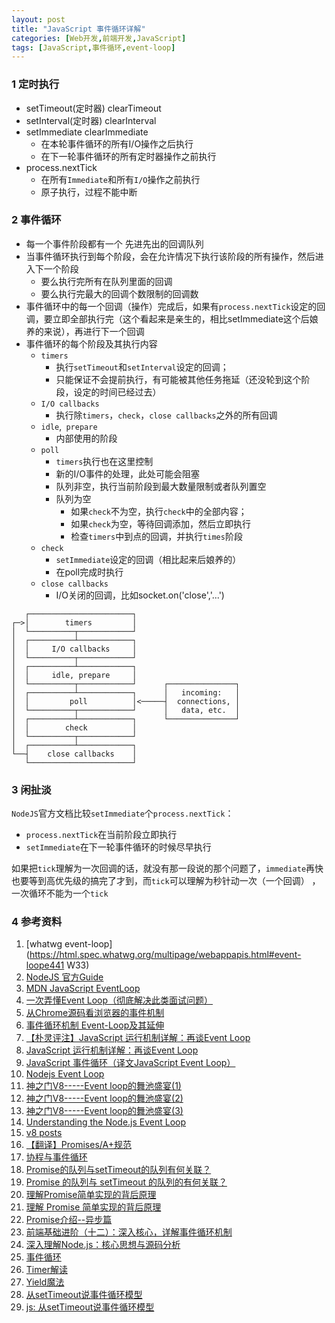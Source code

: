 ```yaml
---
layout: post
title: "JavaScript 事件循环详解"
categories: [Web开发,前端开发,JavaScript]
tags: [JavaScript,事件循环,event-loop]
---
```




### 1 定时执行

+ setTimeout(定时器) clearTimeout
+ setInterval(定时器) clearInterval
+ setImmediate clearImmediate
  + 在本轮事件循环的所有I/O操作之后执行
  + 在下一轮事件循环的所有定时器操作之前执行
+ process.nextTick
  + 在所有`Immediate`和所有`I/O`操作之前执行
  + 原子执行，过程不能中断



### 2 事件循环

+ 每一个事件阶段都有一个 先进先出的回调队列
+ 当事件循环执行到每个阶段，会在允许情况下执行该阶段的所有操作，然后进入下一个阶段
  + 要么执行完所有在队列里面的回调
  + 要么执行完最大的回调个数限制的回调数
+ 事件循环中的每一个回调（操作）完成后，如果有`process.nextTick`设定的回调，要立即全部执行完（这个看起来是亲生的，相比setImmediate这个后娘养的来说），再进行下一个回调
+ 事件循环的每个阶段及其执行内容
  + `timers` 
    + 执行`setTimeout`和`setInterval`设定的回调；
    + 只能保证不会提前执行，有可能被其他任务拖延（还没轮到这个阶段，设定的时间已经过去）
  + `I/O callbacks` 
    + 执行除`timers`，`check`，`close callbacks`之外的所有回调
  + `idle`,` prepare` 
    + 内部使用的阶段
  + `poll` 
    + `timers`执行也在这里控制
    + 新的I/O事件的处理，此处可能会阻塞
    + 队列非空，执行当前阶段到最大数量限制或者队列置空
    + 队列为空
      + 如果`check`不为空，执行`check`中的全部内容；
      + 如果`check`为空，等待回调添加，然后立即执行
      + 检查`timers`中到点的回调，并执行`times`阶段
  + `check` 
    + `setImmediate`设定的回调（相比起来后娘养的）
    + 在poll完成时执行
  + `close callbacks` 
    + I/O关闭的回调，比如socket.on('close','...')



```
   ┌───────────────────────┐
┌─>│        timers         │
│  └──────────┬────────────┘
│  ┌──────────┴────────────┐
│  │     I/O callbacks     │
│  └──────────┬────────────┘
│  ┌──────────┴────────────┐
│  │     idle, prepare     │
│  └──────────┬────────────┘      ┌───────────────┐
│  ┌──────────┴────────────┐      │   incoming:   │
│  │         poll          │<─────┤  connections, │
│  └──────────┬────────────┘      │   data, etc.  │
│  ┌──────────┴────────────┐      └───────────────┘
│  │        check          │
│  └──────────┬────────────┘
│  ┌──────────┴────────────┐
└──┤    close callbacks    │
   └───────────────────────┘
```





### 3 闲扯淡

`NodeJS`官方文档比较`setImmediate`个`process.nextTick`：

+ `process.nextTick`在当前阶段立即执行
+ `setImmediate`在下一轮事件循环的时候尽早执行

如果把`tick`理解为一次回调的话，就没有那一段说的那个问题了，`immediate`再快也要等到高优先级的搞完了才到，而`tick`可以理解为秒针动一次（一个回调） ，一次循环不能为一个`tick`



### 4 参考资料

1.  [whatwg event-loop](https://html.spec.whatwg.org/multipage/webappapis.html#event-loope441	W33)
2.  [NodeJS 官方Guide](https://nodejs.org/en/docs/guides/event-loop-timers-and-nexttick/)
3.  [MDN JavaScript EventLoop](https://developer.mozilla.org/en-US/docs/Web/JavaScript/EventLoop)
4.  [一次弄懂Event Loop（彻底解决此类面试问题）](https://juejin.im/post/5c3d8956e51d4511dc72c200?utm_source=gold_browser_extension)
5.  [从Chrome源码看浏览器的事件机制](https://zhuanlan.zhihu.com/p/25095179?refer=dreawer)
6.  [事件循环机制 Event-Loop及其延伸](https://github.com/amandakelake/blog/issues/26)
7.  [【朴灵评注】JavaScript 运行机制详解：再谈Event Loop](https://blog.csdn.net/lin_credible/article/details/40143961)
8.  [JavaScript 运行机制详解：再谈Event Loop](http://www.ruanyifeng.com/blog/2014/10/event-loop.html)
9.  [JavaScript 事件循环（译文JavaScript Event Loop）](https://segmentfault.com/a/1190000006811224)
10.  [Nodejs Event Loop](http://stackoverflow.com/questions/10680601/nodejs-event-loop)
11.  [神之门V8-----Event loop的舞池盛宴(1)](http://blog.csdn.net/u013700510/article/details/53396166)
12.  [神之门V8-----Event loop的舞池盛宴(2)](http://blog.csdn.net/u013700510/article/details/53401838)
13.  [神之门V8-----Event loop的舞池盛宴(3)](http://blog.csdn.net/u013700510/article/details/53413828)
14.  [Understanding the Node.js Event Loop](https://blog.risingstack.com/node-js-at-scale-understanding-node-js-event-loop/)
15.  [v8 posts](http://wingolog.org/tags/v8)
16.  [【翻译】Promises/A+规范](http://www.ituring.com.cn/article/66566)
17.  [协程与事件循环](http://www.ituring.com.cn/article/207808)
18.  [Promise的队列与setTimeout的队列有何关联？](https://www.zhihu.com/question/36972010/answer/71338002)
19.  [Promise 的队列与 setTimeout 的队列的有何关联？](https://juejin.im/entry/5779bb0ac4c971005572ba29)
20.  [理解Promise简单实现的背后原理](http://bupt-hjm.github.io/2017/03/23/study-promise/)
21.  [理解 Promise 简单实现的背后原理](http://www.open-open.com/lib/view/open1490320540006.html)
22.  [Promise介绍--异步篇](https://segmentfault.com/a/1190000007936922)
23.  [前端基础进阶（十二）：深入核心，详解事件循环机制](http://www.jianshu.com/p/12b9f73c5a4f)
24.  [深入理解Node.js：核心思想与源码分析](https://yjhjstz.gitbooks.io/deep-into-node/content/)
25.  [事件循环](https://yjhjstz.gitbooks.io/deep-into-node/content/chapter5/chapter5-1.html)
26.  [Timer解读](https://yjhjstz.gitbooks.io/deep-into-node/content/chapter3/chapter3-1.html)
27.  [Yield魔法](https://yjhjstz.gitbooks.io/deep-into-node/content/chapter3/chapter3-2.html)
28.  [从setTimeout说事件循环模型](http://web.jobbole.com/83883/)
29.  [js: 从setTimeout说事件循环模型](http://www.cnblogs.com/Medeor/p/4945687.html)

